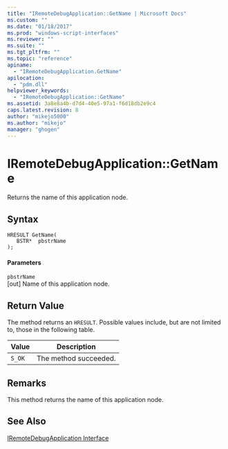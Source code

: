 ```yaml
---
title: "IRemoteDebugApplication::GetName | Microsoft Docs"
ms.custom: ""
ms.date: "01/18/2017"
ms.prod: "windows-script-interfaces"
ms.reviewer: ""
ms.suite: ""
ms.tgt_pltfrm: ""
ms.topic: "reference"
apiname: 
  - "IRemoteDebugApplication.GetName"
apilocation: 
  - "pdm.dll"
helpviewer_keywords: 
  - "IRemoteDebugApplication::GetName"
ms.assetid: 3a8e8a4b-d7d4-40e5-97a1-f6d18db2e9c4
caps.latest.revision: 8
author: "mikejo5000"
ms.author: "mikejo"
manager: "ghogen"
---
```

# IRemoteDebugApplication::GetName
Returns the name of this application node.  
  
## Syntax  
  
```  
HRESULT GetName(  
   BSTR*  pbstrName  
);  
```  
  
#### Parameters  
 `pbstrName`  
 [out] Name of this application node.  
  
## Return Value  
 The method returns an `HRESULT`. Possible values include, but are not limited to, those in the following table.  
  
|Value|Description|  
|-----------|-----------------|  
|`S_OK`|The method succeeded.|  
  
## Remarks  
 This method returns the name of this application node.  
  
## See Also  
 [IRemoteDebugApplication Interface](../../winscript/reference/iremotedebugapplication-interface.md)